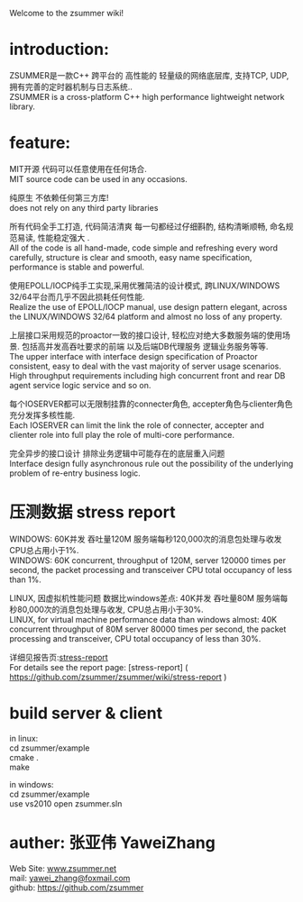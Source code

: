 Welcome to the zsummer wiki!  
  
# introduction:  
ZSUMMER是一款C++ 跨平台的 高性能的 轻量级的网络底层库, 支持TCP, UDP, 拥有完善的定时器机制与日志系统..  
ZSUMMER is a cross-platform C++ high performance lightweight network library.  
# feature:   
MIT开源 代码可以任意使用在任何场合.  
MIT source code can be used in any occasions.  
  
纯原生 不依赖任何第三方库!  
does not rely on any third party libraries  
  
所有代码全手工打造, 代码简洁清爽 每一句都经过仔细斟酌, 结构清晰顺畅, 命名规范易读, 性能稳定强大 .  
All of the code is all hand-made, code simple and refreshing every word carefully, structure is clear and smooth, easy name specification, performance is stable and powerful.  
  
使用EPOLL/IOCP纯手工实现,采用优雅简洁的设计模式, 跨LINUX/WINDOWS 32/64平台而几乎不因此损耗任何性能.  
Realize the use of EPOLL/IOCP manual, use design pattern elegant, across the LINUX/WINDOWS 32/64 platform and almost no loss of any property.  
  
上层接口采用规范的proactor一致的接口设计, 轻松应对绝大多数服务端的使用场景. 
        包括高并发高吞吐要求的前端 以及后端DB代理服务 逻辑业务服务等等.  
The upper interface with interface design specification of Proactor consistent, easy to deal with the vast majority of server usage scenarios.  
        High throughput requirements including high concurrent front and rear DB agent service logic service and so on.  
  
每个IOSERVER都可以无限制挂靠的connecter角色, accepter角色与clienter角色 充分发挥多核性能.  
Each IOSERVER can limit the link the role of connecter, accepter and clienter role into full play the role of multi-core performance.  

完全异步的接口设计 排除业务逻辑中可能存在的底层重入问题  
Interface design fully asynchronous rule out the possibility of the underlying problem of re-entry business logic.   
  
# 压测数据 stress report    
WINDOWS: 60K并发 吞吐量120M 服务端每秒120,000次的消息包处理与收发 CPU总占用小于1%.  
WINDOWS: 60K concurrent, throughput of 120M, server 120000 times per second, the packet processing and transceiver CPU total occupancy of less than 1%.  
  
LINUX, 因虚拟机性能问题 数据比windows差点: 40K并发 吞吐量80M 服务端每秒80,000次的消息包处理与收发, CPU总占用小于30%.  
LINUX, for virtual machine performance data than windows almost: 40K concurrent throughput of 80M server 80000 times per second, the packet processing and transceiver, CPU total occupancy of less than 30%.  
 
详细见报告页:[stress-report](https://github.com/zsummer/zsummer/wiki/stress-report)   
For details see the report page: [stress-report] ( https://github.com/zsummer/zsummer/wiki/stress-report )


# build server & client  
in linux:   
cd zsummer/example  
cmake .  
make  

in windows:  
cd zsummer/example  
use vs2010 open  zsummer.sln  


# auther: 张亚伟 YaweiZhang   
Web Site: www.zsummer.net  
mail: yawei_zhang@foxmail.com  
github: https://github.com/zsummer  
